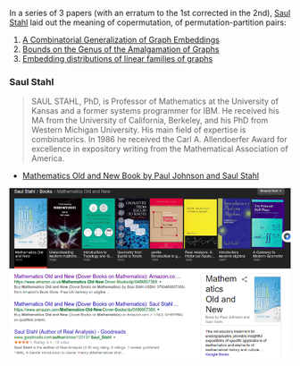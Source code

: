 In a series of 3 papers (with an erratum to the 1st corrected in the 2nd), [Saul Stahl]() laid out the meaning of copermutation, of permutation-partition pairs:

1. [A Combinatorial Generalization of Graph Embeddings](http://www.jstor.org/stable/1998149?seq=1#page_scan_tab_contents)
2. [Bounds on the Genus of the Amalgamation of Graphs](http://www.jstor.org/stable/1998757?seq=1)
3. [Embedding distributions of linear families of graphs](http://www.sciencedirect.com/science/article/pii/009589569190062O)

### Saul Stahl

> SAUL STAHL, PhD, is Professor of Mathematics at the University of Kansas and a former systems programmer for IBM. He received his MA from the University of California, Berkeley, and his PhD from Western Michigan University. His main field of expertise is combinatorics. In 1986 he received the Carl A. Allendoerfer Award for excellence in expository writing from the Mathematical Association of America.

- [Mathematics Old and New Book by Paul Johnson and Saul Stahl](https://www.amazon.co.uk/Mathematics-Old-New-Dover-Books/dp/048680738X)

![](https://raw.githubusercontent.com/lmmx/shots/master/2016/Aug/stahl-old-and-new-forthcoming-2016.png)
